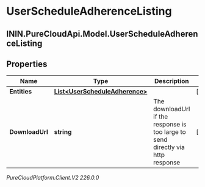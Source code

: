 # UserScheduleAdherenceListing

## ININ.PureCloudApi.Model.UserScheduleAdherenceListing

## Properties

|Name | Type | Description | Notes|
|------------ | ------------- | ------------- | -------------|
| **Entities** | [**List&lt;UserScheduleAdherence&gt;**](UserScheduleAdherence) |  | [optional] |
| **DownloadUrl** | **string** | The downloadUrl if the response is too large to send directly via http response | [optional] |



_PureCloudPlatform.Client.V2 226.0.0_
